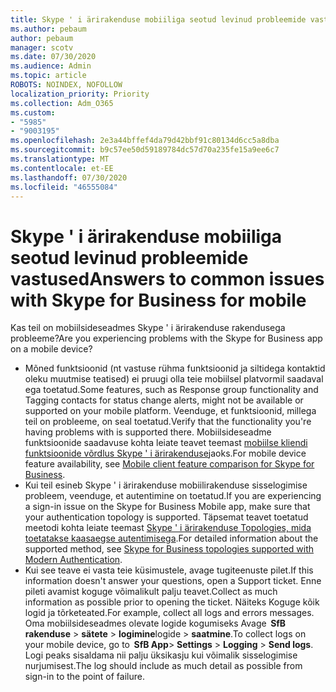 ```yaml
---
title: Skype ' i ärirakenduse mobiiliga seotud levinud probleemide vastused
ms.author: pebaum
author: pebaum
manager: scotv
ms.date: 07/30/2020
ms.audience: Admin
ms.topic: article
ROBOTS: NOINDEX, NOFOLLOW
localization_priority: Priority
ms.collection: Adm_O365
ms.custom:
- "5985"
- "9003195"
ms.openlocfilehash: 2e3a44bffef4da79d42bbf91c80134d6cc5a8dba
ms.sourcegitcommit: b9c57ee50d59189784dc57d70a235fe15a9ee6c7
ms.translationtype: MT
ms.contentlocale: et-EE
ms.lasthandoff: 07/30/2020
ms.locfileid: "46555084"
---
```

# <a name="answers-to-common-issues-with-skype-for-business-for-mobile"></a><span data-ttu-id="9e010-102">Skype ' i ärirakenduse mobiiliga seotud levinud probleemide vastused</span><span class="sxs-lookup"><span data-stu-id="9e010-102">Answers to common issues with Skype for Business for mobile</span></span>

<span data-ttu-id="9e010-103">Kas teil on mobiilsideseadmes Skype ' i ärirakenduse rakendusega probleeme?</span><span class="sxs-lookup"><span data-stu-id="9e010-103">Are you experiencing problems with the Skype for Business app on a mobile device?</span></span>

- <span data-ttu-id="9e010-104">Mõned funktsioonid (nt vastuse rühma funktsioonid ja siltidega kontaktid oleku muutmise teatised) ei pruugi olla teie mobiilsel platvormil saadaval ega toetatud.</span><span class="sxs-lookup"><span data-stu-id="9e010-104">Some features, such as Response group functionality and Tagging contacts for status change alerts, might not be available or supported on your mobile platform.</span></span> <span data-ttu-id="9e010-105">Veenduge, et funktsioonid, millega teil on probleeme, on seal toetatud.</span><span class="sxs-lookup"><span data-stu-id="9e010-105">Verify that the functionality you're having problems with is supported there.</span></span> <span data-ttu-id="9e010-106">Mobiilsideseadme funktsioonide saadavuse kohta leiate teavet teemast [mobiilse kliendi funktsioonide võrdlus Skype ' i ärirakenduse](https://technet.microsoft.com/library/Dn951412.aspx)jaoks.</span><span class="sxs-lookup"><span data-stu-id="9e010-106">For mobile device feature availability, see [Mobile client feature comparison for Skype for Business](https://technet.microsoft.com/library/Dn951412.aspx).</span></span>
- <span data-ttu-id="9e010-107">Kui teil esineb Skype ' i ärirakenduse mobiilirakenduse sisselogimise probleem, veenduge, et autentimine on toetatud.</span><span class="sxs-lookup"><span data-stu-id="9e010-107">If you are experiencing a sign-in issue on the Skype for Business Mobile app, make sure that your authentication topology is supported.</span></span> <span data-ttu-id="9e010-108">Täpsemat teavet toetatud meetodi kohta leiate teemast [Skype ' i ärirakenduse Topologies, mida toetatakse kaasaegse autentimisega](https://docs.microsoft.com/skypeforbusiness/plan-your-deployment/modern-authentication/topologies-supported).</span><span class="sxs-lookup"><span data-stu-id="9e010-108">For detailed information about the supported method, see [Skype for Business topologies supported with Modern Authentication](https://docs.microsoft.com/skypeforbusiness/plan-your-deployment/modern-authentication/topologies-supported).</span></span>  
- <span data-ttu-id="9e010-109">Kui see teave ei vasta teie küsimustele, avage tugiteenuste pilet.</span><span class="sxs-lookup"><span data-stu-id="9e010-109">If this information doesn't answer your questions, open a Support ticket.</span></span> <span data-ttu-id="9e010-110">Enne pileti avamist koguge võimalikult palju teavet.</span><span class="sxs-lookup"><span data-stu-id="9e010-110">Collect as much information as possible prior to opening the ticket.</span></span> <span data-ttu-id="9e010-111">Näiteks Koguge kõik logid ja tõrketeated.</span><span class="sxs-lookup"><span data-stu-id="9e010-111">For example, collect all logs and errors messages.</span></span> <span data-ttu-id="9e010-112">Oma mobiilsideseadmes olevate logide kogumiseks Avage  **SfB rakenduse** >   **sätete**  >   **logimine**logide  >   **saatmine**.</span><span class="sxs-lookup"><span data-stu-id="9e010-112">To collect logs on your mobile device, go to  **SfB App**>  **Settings** >  **Logging** >  **Send logs**.</span></span> <span data-ttu-id="9e010-113">Logi peaks sisaldama nii palju üksikasju kui võimalik sisselogimise nurjumisest.</span><span class="sxs-lookup"><span data-stu-id="9e010-113">The log should include as much detail as possible from sign-in to the point of failure.</span></span>
